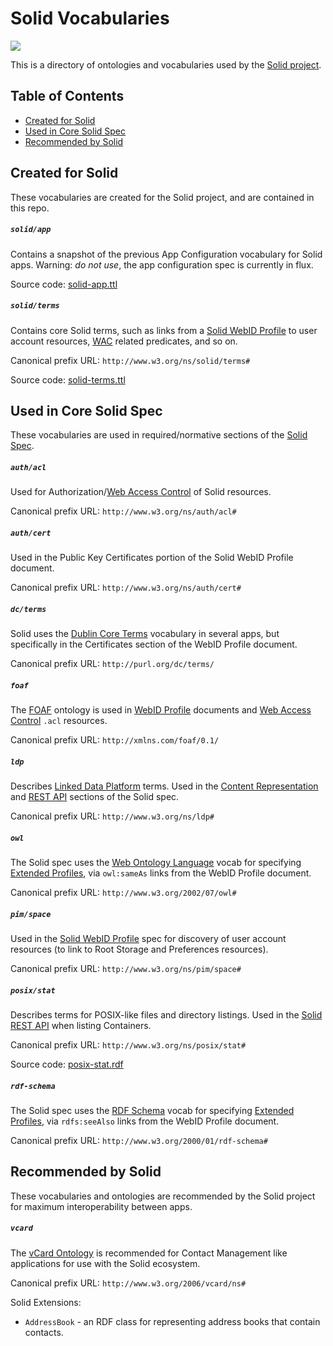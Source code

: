 # Solid Vocabularies

[![](https://img.shields.io/badge/project-Solid-7C4DFF.svg?style=flat-square)](https://github.com/solid/solid)

This is a directory of ontologies and vocabularies used by the [Solid
project](https://github.com/solid/solid).

## Table of Contents

* [Created for Solid](#created-for-solid)
* [Used in Core Solid Spec](#used-in-core-solid-spec)
* [Recommended by Solid](#recommended-by-solid)

## Created for Solid

These vocabularies are created for the Solid project, and are contained in this
repo.

##### `solid/app`
Contains a snapshot of the previous App Configuration vocabulary for Solid apps.
Warning: *do not use*, the app configuration spec is currently in flux.

Source code: [solid-app.ttl](solid-app.ttl)

##### `solid/terms`
Contains core Solid terms, such as links from a [Solid WebID
Profile](https://github.com/solid/solid-spec#webid-profile-documents) to user
account resources, [WAC](https://github.com/solid/solid-spec#web-access-control)
related predicates, and so on.

Canonical prefix URL: `http://www.w3.org/ns/solid/terms#`

Source code: [solid-terms.ttl](solid-terms.ttl)

## Used in Core Solid Spec

These vocabularies are used in required/normative sections of the [Solid
Spec](https://github.com/solid/solid-spec).

##### `auth/acl`
Used for Authorization/[Web Access
Control](https://github.com/solid/solid-spec#web-access-control) of Solid
resources.

Canonical prefix URL: `http://www.w3.org/ns/auth/acl#`

##### `auth/cert`
Used in the Public Key Certificates portion of the Solid WebID Profile document.

Canonical prefix URL: `http://www.w3.org/ns/auth/cert#`

##### `dc/terms`
Solid uses the [Dublin Core Terms](http://dublincore.org/documents/dcmi-terms/)
vocabulary in several apps, but specifically in the Certificates section of the
WebID Profile document.

Canonical prefix URL: `http://purl.org/dc/terms/`

##### `foaf`
The [FOAF](http://xmlns.com/foaf/spec/) ontology is used in [WebID
Profile](https://github.com/solid/solid-spec#webid-profile-documents)
documents and [Web Access
Control](https://github.com/solid/solid-spec#web-access-control) `.acl`
resources.

Canonical prefix URL: `http://xmlns.com/foaf/0.1/`

##### `ldp`
Describes [Linked Data Platform](https://www.w3.org/TR/ldp/) terms.
Used in the [Content
Representation](https://github.com/solid/solid-spec#content-representation) and
[REST API](https://github.com/solid/solid-spec#https-rest-api) sections of the
Solid spec.

Canonical prefix URL: `http://www.w3.org/ns/ldp#`

##### `owl`
The Solid spec uses the [Web Ontology
Language](https://www.w3.org/standards/techs/owl#w3c_all) vocab for specifying
[Extended
Profiles](https://github.com/solid/solid-spec/blob/master/solid-webid-profiles.md#extended-profile),
via `owl:sameAs` links from the WebID Profile document.

Canonical prefix URL: `http://www.w3.org/2002/07/owl#`

##### `pim/space`
Used in the [Solid WebID
Profile](https://github.com/solid/solid-spec#webid-profile-documents) spec
for discovery of user account resources (to link to Root Storage and Preferences
resources).

Canonical prefix URL: `http://www.w3.org/ns/pim/space#`

##### `posix/stat`
Describes terms for POSIX-like files and directory listings.
Used in the [Solid REST API](https://github.com/solid/solid-spec#https-rest-api)
when listing Containers.

Canonical prefix URL: `http://www.w3.org/ns/posix/stat#`

Source code: [posix-stat.rdf](posix-stat.rdf)

##### `rdf-schema`
The Solid spec uses the [RDF Schema](https://www.w3.org/TR/rdf-schema/) vocab
for specifying [Extended
Profiles](https://github.com/solid/solid-spec/blob/master/solid-webid-profiles.md#extended-profile),
via `rdfs:seeAlso` links from the WebID Profile document.

Canonical prefix URL: `http://www.w3.org/2000/01/rdf-schema#`

## Recommended by Solid

These vocabularies and ontologies are recommended by the Solid project for
maximum interoperability between apps.

##### `vcard`
The [vCard Ontology](https://www.w3.org/TR/vcard-rdf/) is recommended for
Contact Management like applications for use with the Solid ecosystem.

Canonical prefix URL: `http://www.w3.org/2006/vcard/ns#`

Solid Extensions:

* `AddressBook` - an RDF class for representing address books that contain
  contacts.

